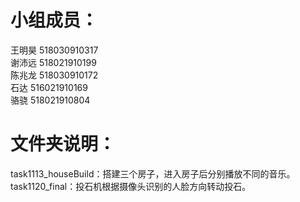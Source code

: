 # 小组成员：
王明昊 518030910317  
谢沛远 518021910199  
陈兆龙 518030910172  
石达 516021910169  
骆骁 518021910804  

# 文件夹说明：
task1113_houseBuild：搭建三个房子，进入房子后分别播放不同的音乐。  
task1120_final：投石机根据摄像头识别的人脸方向转动投石。
